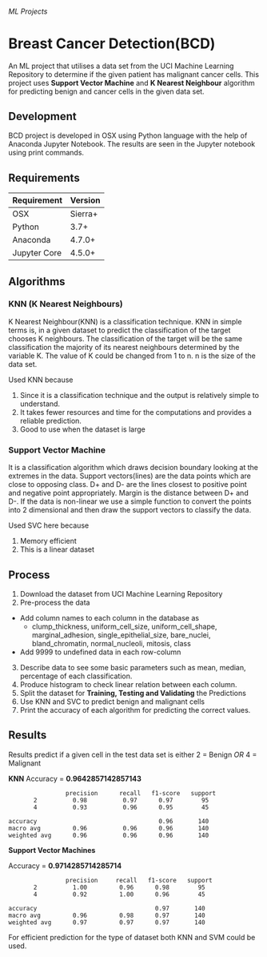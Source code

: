 ###### ML Projects
# Breast Cancer Detection(BCD)
An ML project that utilises a data set from the UCI Machine Learning Repository to determine if the given patient has malignant cancer cells.
This project uses **Support Vector Machine**  and **K Nearest Neighbour** algorithm for predicting benign and cancer cells in the given data set.

## Development
BCD project is developed in OSX using Python language with the help of Anaconda Jupyter Notebook.
The results are seen in the Jupyter notebook using print commands. 
## Requirements
| Requirement  |  Version |
|--|--|
| OSX | Sierra+  |
| Python | 3.7+  |
| Anaconda | 4.7.0+  |
| Jupyter Core | 4.5.0+  |

## Algorithms
### KNN (K Nearest Neighbours)
K Nearest Neighbour(KNN) is a classification technique.
KNN in simple terms is, in a given dataset to predict the classification of the target chooses K neighbours. 
The classification of the target will be the same classification the majority of its nearest neighbours determined by the variable K.
The value of K could be changed from 1 to n. n is the size of the data set. 

Used KNN because
1. Since it is a classification technique and the output is relatively simple to understand.
2. It takes fewer resources and time for the computations and provides a reliable prediction.
3. Good to use when the dataset is large

### Support Vector Machine
It is a classification algorithm which draws decision boundary looking at the extremes in the data.
Support vectors(lines) are the data points which are close to opposing class.
D+ and D- are the lines closest to positive point and negative point appropriately.
Margin is the distance between D+ and D-.
If the data is non-linear we use a simple function to convert the points into 2 dimensional and then draw the support vectors to classify the data.

Used SVC here because
1. Memory efficient
2. This is a linear dataset


## Process  

1. Download the dataset from UCI Machine Learning Repository
2. Pre-process the data
  - Add column names to each column in the database as
    - clump_thickness, uniform_cell_size, uniform_cell_shape, marginal_adhesion, single_epithelial_size,     bare_nuclei, bland_chromatin, normal_nucleoli, mitosis, class
  - Add 9999 to undefined data in each row-column
3. Describe data to see some basic parameters such as mean, median, percentage of each classification.
4. Produce histogram to check linear relation between each column.
5. Split the dataset for **Training, Testing and Validating** the Predictions
6. Use KNN and SVC to predict benign and malignant cells
7. Print the accuracy of each algorithm for predicting the correct values.


## Results
Results predict if a given cell in the test data set is either
2 = Benign
*OR*
4 = Malignant 

**KNN**
Accuracy = **0.9642857142857143**
                  
                    precision      recall   f1-score   support
           2          0.98          0.97      0.97        95
           4          0.93          0.96      0.95        45
           
    accuracy                                  0.96       140
    macro avg         0.96          0.96      0.96       140
    weighted avg      0.96          0.96      0.96       140

**Support Vector Machines**

Accuracy = **0.9714285714285714**

                    precision     recall   f1-score   support
           2          1.00         0.96      0.98        95
           4          0.92         1.00      0.96        45
           
    accuracy                                 0.97       140
    macro avg         0.96         0.98      0.97       140
    weighted avg      0.97         0.97      0.97       140

For efficient prediction for the type of dataset both KNN and SVM could be used.
